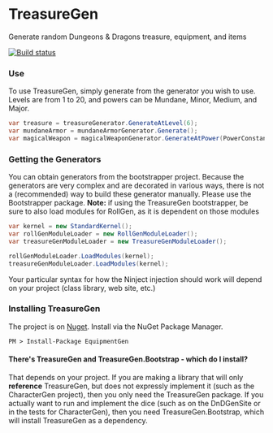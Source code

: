 # TreasureGen

Generate random Dungeons & Dragons treasure, equipment, and items

[![Build status](https://ci.appveyor.com/api/projects/status/d5fyqe7id26yrwdf)](https://ci.appveyor.com/project/cidthecoatrack/treasuregen)

### Use

To use TreasureGen, simply generate from the generator you wish to use.  Levels are from 1 to 20, and powers can be Mundane, Minor, Medium, and Major.

```C#
var treasure = treasureGenerator.GenerateAtLevel(6);
var mundaneArmor = mundaneArmorGenerator.Generate();
var magicalWeapon = magicalWeaponGenerator.GenerateAtPower(PowerConstants.Major);
```

### Getting the Generators

You can obtain generators from the bootstrapper project.  Because the generators are very complex and are decorated in various ways, there is not a (recommended) way to build these generator manually.  Please use the Bootstrapper package.  **Note:** if using the TreasureGen bootstrapper, be sure to also load modules for RollGen, as it is dependent on those modules

```C#
var kernel = new StandardKernel();
var rollGenModuleLoader = new RollGenModuleLoader();
var treasureGenModuleLoader = new TreasureGenModuleLoader();

rollGenModuleLoader.LoadModules(kernel);
treasureGenModuleLoader.LoadModules(kernel);
```

Your particular syntax for how the Ninject injection should work will depend on your project (class library, web site, etc.)

### Installing TreasureGen

The project is on [Nuget](https://www.nuget.org/packages/EquipmentGen). Install via the NuGet Package Manager.

    PM > Install-Package EquipmentGen

#### There's TreasureGen and TreasureGen.Bootstrap - which do I install?

That depends on your project.  If you are making a library that will only **reference** TreasureGen, but does not expressly implement it (such as the CharacterGen project), then you only need the TreasureGen package.  If you actually want to run and implement the dice (such as on the DnDGenSite or in the tests for CharacterGen), then you need TreasureGen.Bootstrap, which will install TreasureGen as a dependency.
